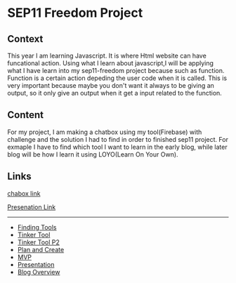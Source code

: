 # SEP11 Freedom Project
## Context
This year I am learning Javascript. It is where Html website can have funcational action. Using what I learn about javascript,I will be applying what I have learn into my sep11-freedom project because such as function. Function is a certain action depeding the user code when it is called. This is very important because maybe you don't want it always to be giving an output, so it only give an output when it get a input related to the function.

## Content
For my project, I am making a chatbox using my tool(Firebase) with challenge and the solution I had to find in order to finished sep11 project. For exmaple I have to find which tool I want to learn in the early blog, while later blog will be how I learn it using LOYO(Learn On Your Own).

## Links

[chabox link](https://jimingz9380.github.io/sep11-freedom-project/sep11-project/)

[Presenation Link](https://docs.google.com/presentation/d/1pDoRKaQXPVadhXDwf-0TuSuKAdN5OSBb2EKo4xS-nlw/edit)



---

* [Finding Tools](entries/entry01.md)
* [Tinker Tool](entries/entry02.md)
* [Tinker Tool P2](entries/entry03.md)
* [Plan and Create](entries/entry04.md)
* [MVP](entries/entry05.md)
* [Presentation](entries/entry06.md)
* [Blog Overview](entries/blog-overview.md)
